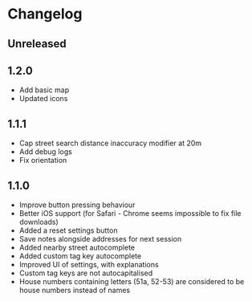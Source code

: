 # Changelog

## Unreleased

## 1.2.0

- Add basic map
- Updated icons

## 1.1.1

- Cap street search distance inaccuracy modifier at 20m
- Add debug logs
- Fix orientation

## 1.1.0

- Improve button pressing behaviour
- Better iOS support (for Safari - Chrome seems impossible to fix file downloads)
- Added a reset settings button
- Save notes alongside addresses for next session
- Added nearby street autocomplete
- Added custom tag key autocomplete
- Improved UI of settings, with explanations
- Custom tag keys are not autocapitalised
- House numbers containing letters (51a, 52-53) are considered to be house numbers instead of names
